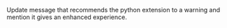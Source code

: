 Update message that recommends the python extension to a warning and mention it gives an enhanced experience.
